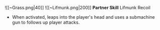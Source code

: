 
![[~Grass.png|40]]
![[~Lifmunk.png|200]]
**Partner Skill**
Lifmunk Recoil
- When activated, leaps into the player's head and uses a submachine gun to follows up player attacks.